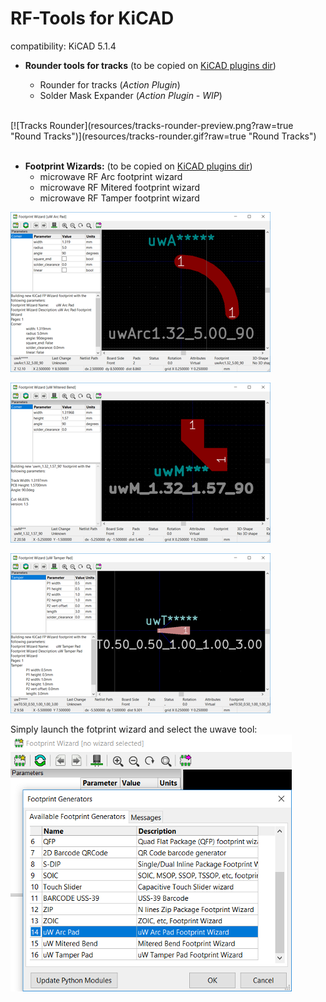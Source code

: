 # RF-Tools for KiCAD
compatibility: KiCAD 5.1.4

* **Rounder tools for tracks** (to be copied on [KiCAD plugins dir](https://github.com/KiCad/kicad-source-mirror/blob/master/Documentation/development/pcbnew-plugins.md#typical-plugin-structure--ppi_pi_struct))

	* Rounder for tracks (*Action Plugin*)
	* Solder Mask Expander (*Action Plugin - WIP*)

<br/>
[![Tracks Rounder](resources/tracks-rounder-preview.png?raw=true "Round Tracks")](resources/tracks-rounder.gif?raw=true "Round Tracks")
<br/>
<br/>

* **Footprint Wizards:** (to be copied on [KiCAD plugins dir](https://github.com/KiCad/kicad-source-mirror/blob/master/Documentation/development/pcbnew-plugins.md#typical-plugin-structure--ppi_pi_struct))
	* microwave RF Arc footprint wizard
	* microwave RF Mitered footprint wizard
	* microwave RF Tamper footprint wizard


[![microwave RF Arc](resources/uwave-Arc-footprint-preview.png?raw=true "microwave RF Arc")](resources/uwave-Arc-footprint.gif?raw=true "microwave RF Arc")

[![microwave RF Mitered](resources/uwave-Mitered-footprint-preview.png?raw=true "microwave RF Arc")](resources/uwave-Mitered-footprint.gif?raw=true "microwave RF Arc")

[![microwave RF Arc](resources/uwave-Tamper-footprint-preview.png?raw=true "microwave RF Arc")](resources/uwave-Tamper-footprint.gif?raw=true "microwave RF Arc")

Simply launch the fotprint wizard and select the uwave tool:
![microwave RF Wizards](resources/uw-footprint-wizards.png?raw=true "microwave RF Wizards")
